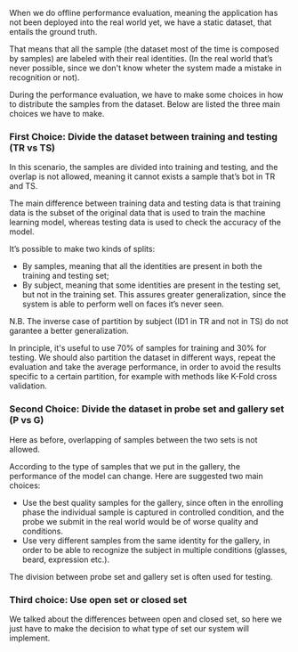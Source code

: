 When we do offline performance evaluation, meaning the application has not been deployed into the real world yet, we have a static dataset, that entails the ground truth. 

That means that all the sample (the dataset most of the time is composed by samples) are labeled with their real identities. (In the real world that’s never possible, since we don't know wheter the system made a mistake in recognition or not).

During the performance evaluation, we have to make some choices in how to distribute the samples from the dataset. Below are listed the three main choices we have to make.

### First Choice: Divide the dataset between training and testing (TR vs TS)

In this scenario, the samples are divided into training and testing, and the overlap is not allowed, meaning it cannot exists a sample that’s bot in TR and TS.

The main difference between training data and testing data is that training data is the subset of the original data that is used to train the machine learning model, whereas testing data is used to check the accuracy of the model.

It’s possible to make two kinds of splits:

- By samples, meaning that all the identities are present in both the training and testing set;
- By subject, meaning that some identities are present in the testing set, but not in the training set. This assures greater generalization, since the system is able to perform well on faces it’s never seen.

N.B. The inverse case of partition by subject (ID1 in TR and not in TS) do not garantee a better generalization.

In principle, it's useful to use 70% of samples for training and 30% for testing. We should also partition the dataset in different ways, repeat the evaluation and take the average performance, in order to avoid the results specific to a certain partition, for example with methods like K-Fold cross validation.

### Second Choice: Divide the dataset in probe set and gallery set (P vs G)

Here as before, overlapping of samples between the two sets is not allowed.

According to the type of samples that we put in the gallery, the performance of the model can change. Here are suggested two main choices:

- Use the best quality samples for the gallery, since often in the enrolling phase the individual sample is captured in controlled condition, and the probe we submit in the real world would be of worse quality and conditions.
- Use very different samples from the same identity for the gallery, in order to be able to recognize the subject in multiple conditions (glasses, beard, expression etc.).

The division between probe set and gallery set is often used for testing.

### Third choice: Use open set or closed set

We talked about the differences between open and closed set, so here we just have to make the decision to what type of set our system will implement.